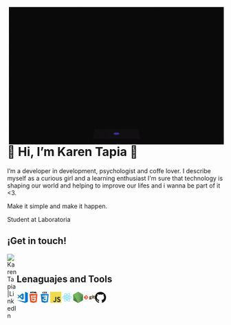 <img align="right" alt="GIF" src="https://github.com/Kar3n1na/Kar3n1na/blob/main/GIrlWithCat.gif" width="500" height="320" />

# 👋 Hi, I’m Karen Tapia 👋

I’m a developer in development, psychologist and coffe lover. 
I describe myself as a curious girl and a learning enthusiast 
I'm sure that technology is shaping our world and helping to 
improve our lifes and i wanna be part of it <3.

Make it simple and make it happen.

Student at Laboratoria

## ¡Get in touch! 


[<img align="left" alt="Karen Tapia|LinkedIn" width="22px" src="https://cdn.jsdelivr.net/npm/simple-icons@v3/icons/linkedin.svg" />][linkedin]

<br>

## Lenaguajes and Tools

<img align="left" alt="Visual Studio Code" width="26px" src="https://raw.githubusercontent.com/github/explore/80688e429a7d4ef2fca1e82350fe8e3517d3494d/topics/visual-studio-code/visual-studio-code.png" />
<img align="left" alt="HTML5" width="26px" src="https://raw.githubusercontent.com/github/explore/80688e429a7d4ef2fca1e82350fe8e3517d3494d/topics/html/html.png" />
<img align="left" alt="CSS3" width="26px" src="https://raw.githubusercontent.com/github/explore/80688e429a7d4ef2fca1e82350fe8e3517d3494d/topics/css/css.png" />
<img align="left" alt="JavaScript" width="26px" src="https://raw.githubusercontent.com/github/explore/80688e429a7d4ef2fca1e82350fe8e3517d3494d/topics/javascript/javascript.png" />
<img align="left" alt="React" width="26px" src="https://raw.githubusercontent.com/github/explore/80688e429a7d4ef2fca1e82350fe8e3517d3494d/topics/react/react.png" />
<img align="left" alt="Node.js" width="26px" src="https://raw.githubusercontent.com/github/explore/80688e429a7d4ef2fca1e82350fe8e3517d3494d/topics/nodejs/nodejs.png" />
<img align="left" alt="Git" width="26px" src="https://raw.githubusercontent.com/github/explore/80688e429a7d4ef2fca1e82350fe8e3517d3494d/topics/git/git.png" />
<img align="left" alt="GitHub" width="26px" src="https://raw.githubusercontent.com/github/explore/78df643247d429f6cc873026c0622819ad797942/topics/github/github.png" />


[linkedin]: https://www.linkedin.com/in/karenrtapia/
<!---
Kar3n1na/Kar3n1na is a ✨ special ✨ repository because its `README.md` (this file) appears on your GitHub profile.
You can click the Preview link to take a look at your changes.
--->
